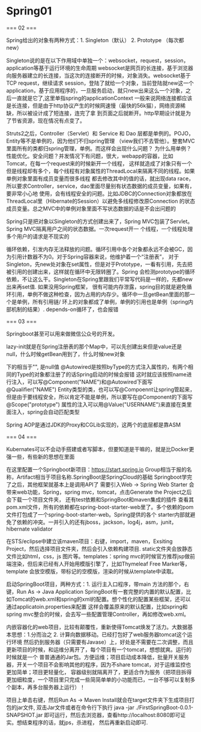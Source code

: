 # Spring01

=== 02 ===

Spring给出的对象有两种方式：1. Singleton（默认） 2. Prototype （每次都new）

Singleton说的是在以下作用域中单独一个：websocket，request，session，application等基于运行环境的生命周期
websocket是网页的长连接，基于浏览器向服务器建立的长连接，当这次的连接断开的时候，对象消失。websocket基于TCP
request，继续请求
session，登陆了就给一个对象，当前登陆就new这一个
application，基于应用程序的，一旦服务启动，就只new出来这么一个对象，之后一直就是它了,这里单指spring的applicationContext
一般来说网络连接都应该是长连接，但是由于http协议产生的时候网速慢（最快的56k猫），网络资源稀缺，所以被设计成了短连接，连完了拿
到页面之后就断开。http早期设计就是为了节省资源，现在情况有点变了。

Struts2之后，Controller（Servlet）和 Service 和 Dao 层都是单例的。POJO，Entity等不是单例的，因为他们不归spring管理
（view我们不去管他）。整套MVC里面所有的类都归spring管理，单例。而这样会出现什么问题？
为什么用单例？性能优化。安全问题？并发情况下有问题，很大，webapp的容器，比如Tomcat，在每一个request来的时候新开一个线程，
这样就造成了对象只有一个但是线程却有多个，每个线程有对象属性的ThreadLocal来隔离不同的线程。如果单例对象里面有成员变量而很多线程
都去修改其中的值的话，就出现data race，所以要求Controller，service，dao里面尽量别有状态数据的成员变量，如果有，要非常小心地
使用，会有线程安全的问题。比如JDBC的Connection对象都放在ThreadLocal里（Hibernate的Session）以避免多线程修改原Connection
的状态成员变量。总之MVC中的单例对象里面不写状态数据的话是不会出问题的

Spring只是把对象以Singleton的方式创建出来了，Spring MVC包装了Servlet。Spring MVC隔离用户之间的状态数据。一次request开一
个线程，一个线程处理多个用户的请求是不现实的

循环依赖，引发内存无法释放的问题。循环引用中各个对象都永远不会被GC，因为引用计数器不为0。对于Spring容器来说，他维护着一个“注册表”，
对于Singleton，先new处对象在set属性，但是对于Prototype，一看有引用，先去把被引用的创建出来，这样就在循环中无限转圈了。Spring
会检测prototype的循环依赖，不让这么干。Singleton在Spring里跟我们平常写代码是一样的，先都new出来再set值.  如果没用Spring框架，
很有可能内存泄露，spring目的就是避免循环引用，单例不做这种检查，因为占用的内存少。循环中一旦getBean里面的那一个是单例，所有引用链/
环上的对象都成了单例，单例的引用也是单例（spring内部机制的结果）. depends-on循环了，也会报错

=== 03 ===

Springboot甚至可以用来做微信公众号的开发。

lazy-init就是在Spring注册表的那个Map中，可以先创建出来但是value还是null，什么时候getBean用到了，什么时候new对象

<property></property>下的<value></value>相当于"", <null></null>是null值
@Autowired是按照byType的方式注入属性的，有两个相同的Type的对象都注册了的话Spring启动的时候会报错
这时就应该按照name进行注入，可以写@Component("NAME")和@Autowired下面写@Qualifier("NAME")
Entity类型的类，也可以写@Compoennt让spring管起来，但是由于要线程安全，所以肯定不能是单例，所以要写在@Component的下面写@Scope("prototype")
属性的注入可以用@Value("USERNAME")来直接在类里面注入，spring会自动匹配类型

Spring AOP是通过JDK的Proxy和CGLib实现的，这两个的底层都是靠ASM


=== 04 ===

Kubernates可以不会动手搭建或者写脚本，但要知道是干嘛的，就是比Docker更强一些，有些新的思想在里面

在这里配置一个Springboot新项目：https://start.spring.io  Group相当于报的名称，Artifact相当于项目名称.SpringBoot是SpringCloud的基础
Springboot学完了之后，其他框架就基本上是调用API了
需要引入Web -> Spring Web Starter 会带来web功能，Spring，spring mvc，tomcat，点击Generate the Project之后会下载一个项目文件夹，
还有test依赖和SpringBoot和maven集成的插件
查看其pom.xml文件，所有的依赖都在spring-boot-starter-web里了。多个依赖的pom文件打包成了一个spring-boot-starter-web。Spring提供的各个
starter内部就避免了依赖的冲突。一并引入的还有jboss，jackson，log4j，asm，junit，hibernate validator

在STS/eclipse中建立该maven项目：右键，import，maven，Exsiting Project，然后选择项目文件夹，然后会引入依赖构建项目. static文件夹会放静态
文件比如html，css，js 图片等。templates：spring mvc的时候官方推荐jsp做前端渲染，但后来已经有人开始用模版引擎了，比如Thymeleaf Free Marker等，
template 会放空模版，带标记的空模版，渲染的时候从template中读取。

启动SpringBoot项目，两种方式：1. 运行主入口程序，带main 方法的那个，右键，Run As -> Java Application
SpringBoot有一套完整的内置的默认配置，比如Tomcat的web.xml和spring的xml的配置。想个性化的配置某些框架，还可以通过applicatoin.properties来配置
这样会覆盖原来的默认配置，比如spring和spring mvc整合的时候，会去写一些配置管理Controller，再如修改web.xml。

内嵌容器化的web项目，比较有颠覆性，重新使得Tomcat焕发了活力。大数据基本思想：1.分而治之 2. 计算向数据移动。已经打包好了web服务器tomcat这个运行环境
然后扔到服务器（只需要有Javase）上，好处是不需要在二次调整，而且更新项目的时候，和运维分离开了，每个项目有一个tomcat，想想就爽。运行的时候就是一个
普普通通的Jar包。方便运维；项目启动成本降低，批量开关服务器，开关一个项目不会影响其他的程序，因为不share tomcat，对于运维监控也更加简单；项目更轻量化，
容器级别就隔离开了，更适合作为服务（把项目拆得更加细粒度，一个项目里只完成一些简简单单的小功能而已，一台不够可以复制多个副本，再多台服务器上运行）！

项目上单击右键，然后Run As -> Maven Install就会在target文件夹下生成项目打包的jar文件, 双击Jar文件或者在命令行下执行
java -jar ./FirstSpringBoot-0.0.1-SNAPSHOT.jar  即可运行，然后去浏览器，查看http://localhost:8080即可证实。想结束程序的话，就jps，杀进程，
然后再重新启动即可.